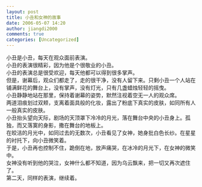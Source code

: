 ```yaml
---
layout: post
title: 小丑和女神的故事
date: 2006-05-07 14:20
author: jiangdi2000
comments: true
categories: [Uncategorized]
---
```

<div id="msgcns!C840C88DA912213B!751" class="bvMsg"><div>小丑是小丑，每天在观众面前表演。</div>
<div>小丑的表演很精彩，因为他是个很敬业的小丑。</div>
<div>小丑的表演总是很受欢迎，每天他都可以得到很多掌声。</div>
<div>但是，谢幕后，观众们都走了，走的很干净，没有人留下来。只剩小丑一个人站在铺满鲜花的舞台上，没有掌声，没有灯光，只有几盏蜡烛轻轻的摇曳。</div>
<div>小丑静静地站在那里，保持着谢幕的姿势，默然注视着空无一人的观众席。</div>
<div>两道泪痕划过双颊，支离着面具般的化妆，露出了粉底下真实的皮肤，如同所有人一般真实的皮肤。</div>
<div>小丑抬头望向天际，剧场的天顶罩下冷冷的月光，落在舞台中央的小丑身上。孤独，而又落寞的身影，撒在舞台的地板上。</div>
<div>在皎洁的月光中，如同过去的无数次，小丑看见了女神，她身批白色长纱。在星星的衬托下，向小丑微笑着。</div>
<div>于是，小丑再也控制不住，跪倒在地，放声痛哭，在冰冷的月光下，在女神的微笑中。</div>
<div>女神没有听到他的哭泣，女神什么都不知道，因为乌云飘来，把一切又再次遮住了。</div>
<div>第二天，同样的表演，继续着。</div></div>

